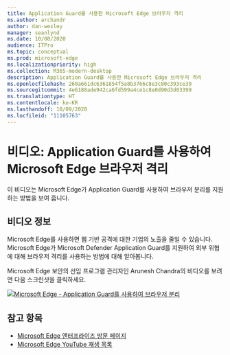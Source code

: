 ```yaml
---
title: Application Guard를 사용한 Microsoft Edge 브라우저 격리
ms.author: archandr
author: dan-wesley
manager: seanlynd
ms.date: 10/08/2020
audience: ITPro
ms.topic: conceptual
ms.prod: microsoft-edge
ms.localizationpriority: high
ms.collection: M365-modern-desktop
description: Application Guard를 사용한 Microsoft Edge 브라우저 격리
ms.openlocfilehash: 260a661dc6361854f5a8b3766c8e3c80c393ce39
ms.sourcegitcommit: 4e6188ade942ca6fd599a4ce1c8e0d90d3d03399
ms.translationtype: HT
ms.contentlocale: ko-KR
ms.lasthandoff: 10/09/2020
ms.locfileid: "11105763"
---
```

# 비디오: Application Guard를 사용하여 Microsoft Edge 브라우저 격리

이 비디오는 Microsoft Edge가 Application Guard를 사용하여 브라우저 분리를 지원하는 방법을 보여 줍니다.

## 비디오 정보

Microsoft Edge를 사용하면 웹 기반 공격에 대한 기업의 노출을 줄일 수 있습니다. Microsoft Edge가 Microsoft Defender Application Guard를 지원하여 외부 위협에 대해 브라우저 격리를 사용하는 방법에 대해 알아봅니다.

Microsoft Edge 보안의 선임 프로그램 관리자인 Arunesh Chandra의 비디오를 보려면 다음 스크린샷을 클릭하세요.

[![Microsoft Edge - Application Guard를 사용하여 브라우저 분리](https://res.cloudinary.com/marcomontalbano/image/upload/v1602180267/video_to_markdown/images/youtube--zQjaRqNXMqw-c05b58ac6eb4c4700831b2b3070cd403.jpg)](https://www.youtube.com/watch?v=zQjaRqNXMqw&t=3s "Microsoft Edge - Browser isolation using Application Guard")

## 참고 항목

- [Microsoft Edge 엔터프라이즈 방문 페이지](https://aka.ms/EdgeEnterprise)
- [Microsoft Edge YouTube 재생 목록](https://www.youtube.com/playlist?list=PLXtHYVsvn_b-uXh1tMeYpT-0iD8tD3tFy)